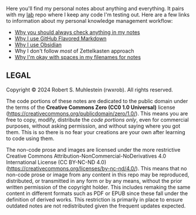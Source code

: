 Here you'll find my personal notes about anything and everything. It pairs with my [lab](https://github.com/rwxrob/lab) repo where I keep any code I'm testing out. Here are a few links to information about my personal knowledge management workflow:

* [Why you should always check anything in my notes](Why%20you%20should%20always%20check%20anything%20in%20my%20notes.md)
*  [Why I use GitHub Flavored Markdown](Why%20I%20use%20GitHub%20Flavored%20Markdown.md)
* [Why I use Obsidian](Why%20I%20use%20Obsidian.md)
* Why I don't follow _most_ of Zettelkasten approach
* [Why I'm okay with spaces in my filenames for notes](Why%20I'm%20okay%20with%20spaces%20in%20my%20filenames%20for%20notes.md)

## LEGAL

Copyright © 2024 Robert S. Muhlestein (rwxrob). All rights reserved.

The code portions of these notes are dedicated to the public domain under the terms of the **Creative Commons Zero (CC0 1.0 Universal)** license (https://creativecommons.org/publicdomain/zero/1.0/). This means you are free to copy, modify, distribute the _code portions only_, even for commercial purposes, without asking permission, and without saying where you got them. This is so there is no fear your creations are your own after learning to code using them.

The non-code prose and images are licensed under the more restrictive Creative Commons Attribution-NonCommercial-NoDerivatives 4.0 International License (CC BY-NC-ND 4.0) (https://creativecommons.org/licenses/by-nc-nd/4.0/). This means that no non-code prose or image from any content in this repo may be reproduced, distributed, or transmitted in any form or by any means, without the prior written permission of the copyright holder. This includes remaking the same content in different formats such as PDF or EPUB since these fall under the definition of derived works. This restriction is primarily in place to ensure outdated notes are not redistributed given the frequent updates expected.

